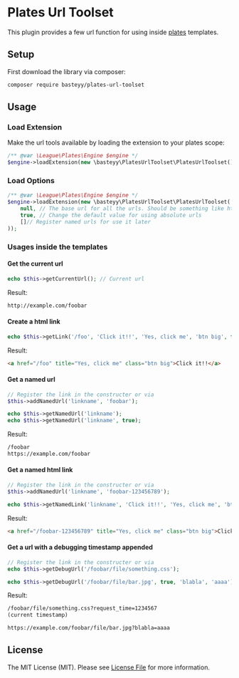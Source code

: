 # Plates Url Toolset

This plugin provides a few url function for using inside [plates](https://platesphp.com/) templates.

## Setup

First download the library via composer:

```bash
composer require basteyy/plates-url-toolset
```

## Usage

### Load Extension

Make the url tools available by loading the extension to your plates scope:

```php
/** @var \League\Plates\Engine $engine */
$engine->loadExtension(new \basteyy\PlatesUrlToolset\PlatesUrlToolset());
```

### Load Options

```php
/** @var \League\Plates\Engine $engine */
$engine->loadExtension(new \basteyy\PlatesUrlToolset\PlatesUrlToolset(
    null, // The base url for all the urls. Should be something like https://example.com
    true, // Change the default value for using absolute urls
    []// Register named urls for use it later 
));
```

### Usages inside the templates

#### Get the current url

```php
echo $this->getCurrentUrl(); // Current url 
```

Result:
```html
http://example.com/foobar
```

#### Create a html link

```php
echo $this->getLink('/foo', 'Click it!!', 'Yes, click me', 'btn big', false);
```

Result:
```html
<a href="/foo" title="Yes, click me" class="btn big">Click it!!</a>
```

#### Get a named url

```php
// Register the link in the constructer or via 
$this->addNamedUrl('linkname', 'foobar');

echo $this->getNamedUrl('linkname');
echo $this->getNamedUrl('linkname', true);
```

Result:
```html
/foobar
https://example.com/foobar
```

#### Get a named html link

```php
// Register the link in the constructer or via 
$this->addNamedUrl('linkname', 'foobar-123456789');

echo $this->getNamedLink('linkname', 'Click it!!', 'Yes, click me', 'btn big', false);
```

Result:
```html
<a href="/foobar-123456789" title="Yes, click me" class="btn big">Click it!!</a>
```


#### Get a url with a debugging timestamp appended

```php
// Register the link in the constructer or via 
echo $this->getDebugUrl('/foobar/file/something.css');

echo $this->getDebugUrl('/foobar/file/bar.jpg', true, 'blabla', 'aaaa');
```

Result:
```html
/foobar/file/something.css?request_time=1234567
(current timestamp)

https://example.com/foobar/file/bar.jpg?blabla=aaaa
```

## License

The MIT License (MIT). Please see [License File](https://github.com/basteyy/plates-url-toolset/blob/master/LICENSE) for more information.

